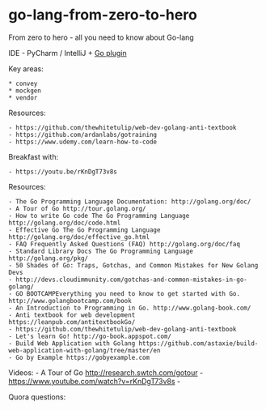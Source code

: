 # go-lang-from-zero-to-hero
From zero to hero - all you need to know about Go-lang

IDE
	- PyCharm / IntelliJ + [Go plugin](https://plugins.jetbrains.com/plugin/5047?pr=idea)

Key areas:

    * convey
    * mockgen
    * vendor
    
Resources:

	- https://github.com/thewhitetulip/web-dev-golang-anti-textbook
	- https://github.com/ardanlabs/gotraining
	- https://www.udemy.com/learn-how-to-code
    
Breakfast with:

	- https://youtu.be/rKnDgT73v8s

Resources:

	- The Go Programming Language Documentation: http://golang.org/doc/
	- A Tour of Go http://tour.golang.org/
	- How to write Go code The Go Programming Language http://golang.org/doc/code.html
	- Effective Go The Go Programming Language http://golang.org/doc/effective_go.html
	- FAQ Frequently Asked Questions (FAQ) http://golang.org/doc/faq
	- Standard Library Docs The Go Programming Language http://golang.org/pkg/
	- 50 Shades of Go: Traps, Gotchas, and Common Mistakes for New Golang Devs
	- http://devs.cloudimmunity.com/gotchas-and-common-mistakes-in-go-golang/
	- GO BOOTCAMPEverything you need to know to get started with Go. http://www.golangbootcamp.com/book
	- An Introduction to Programming in Go. http://www.golang-book.com/
	- Anti textbook for web development https://leanpub.com/antitextbookGo/
	- https://github.com/thewhitetulip/web-dev-golang-anti-textbook
	- Let's learn Go! http://go-book.appspot.com/
	- Build Web Application with Golang https://github.com/astaxie/build-web-application-with-golang/tree/master/en
	- Go by Example https://gobyexample.com
    
Videos:
	- A Tour of Go http://research.swtch.com/gotour
	- https://www.youtube.com/watch?v=rKnDgT73v8s
	- 

Quora questions:
